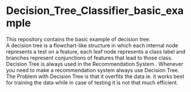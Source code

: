 # Decision_Tree_Classifier_basic_example
This repository contains the basic example of decision tree.<br>
A decision tree is a flowchart-like structure in which each internal node represents a test on a feature, each leaf node represents a class label and branches represent conjunctions of features that lead to those class.<br>
Decision Tree is always used in the Recommendation System . Whenever you need to make a recommendation system always use Decision Tree.<br>
The Problem with Decision Tree is that it overfits the data ie. it works best for training the data while in case of testing it is not that much efficient.<br>
